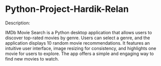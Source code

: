 # Python-Project-Hardik-Relan

Description:

IMDb Movie Search is a Python desktop application that allows users to discover top-rated movies by genre. Users can select a genre, and the application displays 10 random movie recommendations. It features an intuitive user interface, image resizing for consistency, and highlights one movie for users to explore. The app offers a simple and engaging way to find new movies to watch.
